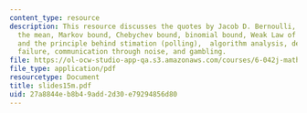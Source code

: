 ```yaml
---
content_type: resource
description: This resource discusses the quotes by Jacob D. Bernoulli, deviation from
  the mean, Markov bound, Chebychev bound, binomial bound, Weak Law of large numbers,
  and the principle behind stimation (polling),  algorithm analysis, design against
  failure, communication through noise, and gambling.
file: https://ol-ocw-studio-app-qa.s3.amazonaws.com/courses/6-042j-mathematics-for-computer-science-fall-2005/27a8844eb8b49add2d30e79294856d80_slides15m.pdf
file_type: application/pdf
resourcetype: Document
title: slides15m.pdf
uid: 27a8844e-b8b4-9add-2d30-e79294856d80
---
```

